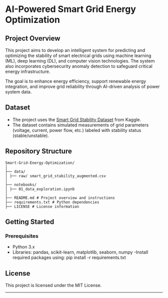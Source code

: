# AI-Powered Smart Grid Energy Optimization

## Project Overview
This project aims to develop an intelligent system for predicting and optimizing the stability of smart electrical grids using machine learning (ML), deep learning (DL), and computer vision technologies. The system also incorporates cybersecurity anomaly detection to safeguard critical energy infrastructure.

The goal is to enhance energy efficiency, support renewable energy integration, and improve grid reliability through AI-driven analysis of power system data.

## Dataset
- The project uses the [Smart Grid Stability Dataset](https://www.kaggle.com/datasets/pcbreviglieri/smart-grid-stability) from Kaggle.
- The dataset contains simulated measurements of grid parameters (voltage, current, power flow, etc.) labeled with stability status (stable/unstable).

## Repository Structure
```
Smart-Grid-Energy-Optimization/
│
├── data/
│ ├── raw/ smart_grid_stability_augmented.csv
│
├── notebooks/
│ ├── 01_data_exploration.ipynb
│
├── README.md # Project overview and instructions
├── requirements.txt # Python dependencies
├── LICENSE # License information
```

## Getting Started

### Prerequisites
- Python 3.x
- Libraries: pandas, scikit-learn, matplotlib, seaborn, numpy
-Install required packages using:
  pip install -r requirements.txt

## License
This project is licensed under the MIT License.

---
